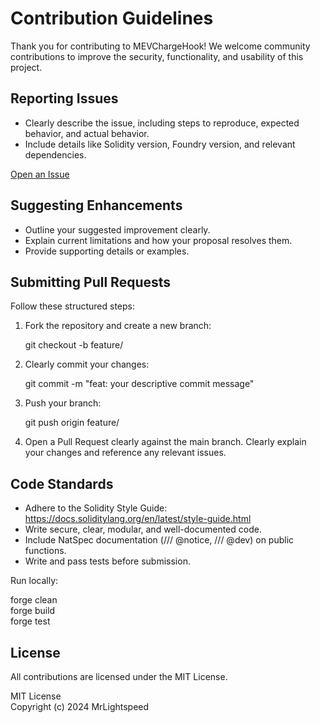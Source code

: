 # Contribution Guidelines

Thank you for contributing to MEVChargeHook! We welcome community contributions to improve the security, functionality, and usability of this project.

## Reporting Issues

- Clearly describe the issue, including steps to reproduce, expected behavior, and actual behavior.
- Include details like Solidity version, Foundry version, and relevant dependencies.

[Open an Issue](https://github.com/MrLightspeed/MEVChargeHook/issues/new)

## Suggesting Enhancements

- Outline your suggested improvement clearly.
- Explain current limitations and how your proposal resolves them.
- Provide supporting details or examples.

## Submitting Pull Requests

Follow these structured steps:

1. Fork the repository and create a new branch:

   git checkout -b feature/<feature-name>

2. Clearly commit your changes:

   git commit -m "feat: your descriptive commit message"

3. Push your branch:

   git push origin feature/<feature-name>

4. Open a Pull Request clearly against the main branch. Clearly explain your changes and reference any relevant issues.

## Code Standards

- Adhere to the Solidity Style Guide: https://docs.soliditylang.org/en/latest/style-guide.html
- Write secure, clear, modular, and well-documented code.
- Include NatSpec documentation (/// @notice, /// @dev) on public functions.
- Write and pass tests before submission.

Run locally:

   forge clean  
   forge build  
   forge test  

## License

All contributions are licensed under the MIT License.

MIT License  
Copyright (c) 2024 MrLightspeed
